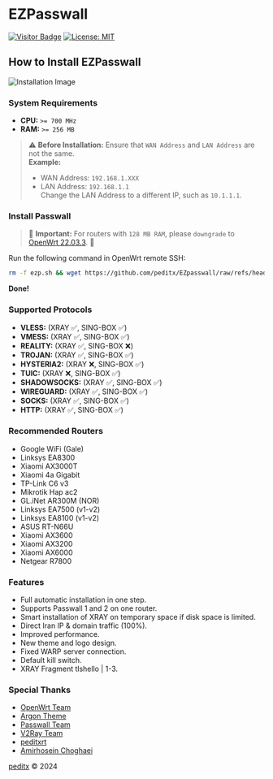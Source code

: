 # EZPasswall
[![Visitor Badge](https://img.shields.io/badge/Chat%20on-Telegram-blue.svg)](https://t.me/peditx) [![License: MIT](https://img.shields.io/badge/License-MIT-blue.svg)](https://opensource.org/licenses/MIT)

## How to Install EZPasswall

![Installation Image](https://github.com/peditx/iranIPS/blob/ffce5c185aecd61f1d92d100593ceecb2b905235/.files/lowspc/main/photo_2024-10-27_20-03-44.jpg?raw=true)

### System Requirements

- **CPU:** `>= 700 MHz`
- **RAM:** `>= 256 MB`

> ⚠ **Before Installation:** Ensure that `WAN Address` and `LAN Address` are not the same.  
> **Example:** 
> - WAN Address: `192.168.1.XXX`
> - LAN Address: `192.168.1.1`  
> Change the LAN Address to a different IP, such as `10.1.1.1`.

### Install Passwall

> 🔴 **Important:** For routers with `128 MB RAM`, please `downgrade` to [OpenWrt 22.03.3](https://archive.openwrt.org/releases/22.03.3/targets/). 🔴

Run the following command in OpenWrt remote SSH:

```bash
rm -f ezp.sh && wget https://github.com/peditx/EZpasswall/raw/refs/heads/main/ezp.sh && chmod 777 ezp.sh && sh ezp.sh
```
**Done!**

### Supported Protocols

- **VLESS:** (XRAY ✅, SING-BOX ✅)
- **VMESS:** (XRAY ✅, SING-BOX ✅)
- **REALITY:** (XRAY ✅, SING-BOX ❌)
- **TROJAN:** (XRAY ✅, SING-BOX ✅)
- **HYSTERIA2:** (XRAY ❌, SING-BOX ✅)
- **TUIC:** (XRAY ❌, SING-BOX ✅)
- **SHADOWSOCKS:** (XRAY ✅, SING-BOX ✅)
- **WIREGUARD:** (XRAY ✅, SING-BOX ✅)
- **SOCKS:** (XRAY ✅, SING-BOX ✅)
- **HTTP:** (XRAY ✅, SING-BOX ✅)

### Recommended Routers

- Google WiFi (Gale)
- Linksys EA8300
- Xiaomi AX3000T
- Xiaomi 4a Gigabit
- TP-Link C6 v3
- Mikrotik Hap ac2
- GL.iNet AR300M (NOR)
- Linksys EA7500 (v1-v2)
- Linksys EA8100 (v1-v2)
- ASUS RT-N66U
- Xiaomi AX3600
- Xiaomi AX3200
- Xiaomi AX6000
- Netgear R7800

### Features

- Full automatic installation in one step.
- Supports Passwall 1 and 2 on one router.
- Smart installation of XRAY on temporary space if disk space is limited.
- Direct Iran IP & domain traffic (100%).
- Improved performance.
- New theme and logo design.
- Fixed WARP server connection.
- Default kill switch.
- XRAY Fragment tlshello | 1-3.

### Special Thanks

- [OpenWrt Team](https://github.com/openwrt)
- [Argon Theme](https://github.com/jerrykuku)
- [Passwall Team](https://github.com/xiaorouji)
- [V2Ray Team](https://github.com/v2ray)
- [peditxrt](https://github.com/peditx/PeDitXrt)
- [Amirhosein Choghaei](https://github.com/amirhosseinchoghaei)


[peditx](https://github.com/peditx) © 2024
